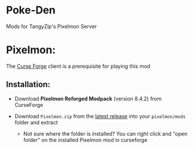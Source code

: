 # Poke-Den
Mods for TangyZip's Pixelmon Server

# Pixelmon:

The [Curse Forge](https://download.curseforge.com/) client is a prerequisite for playing this mod

## Installation:

* Download **Pixelmon Reforged Modpack** (version 8.4.2) from CurseForge 

* Download `Pixelmon.zip` from the [latest release](/latestrelease) into your `pixelmon/mods` folder and extract

  * Not sure where the folder is installed? You can right click and "open folder" on the installed Pixelmon mod in curseforge
